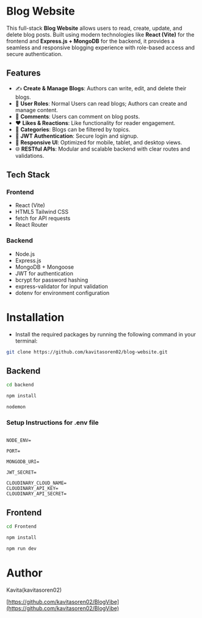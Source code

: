 # **Blog Website**

This full-stack **Blog Website** allows users to read, create, update, and delete blog posts. Built using modern technologies like **React (Vite)** for the frontend and **Express.js + MongoDB** for the backend, it provides a seamless and responsive blogging experience with role-based access and secure authentication.


## **Features**

- ✍️ **Create & Manage Blogs**: Authors can write, edit, and delete their blogs.
- 👤 **User Roles**: Normal Users can read blogs; Authors can create and manage content.
- 💬 **Comments**: Users can comment on blog posts.
- ❤️ **Likes & Reactions**: Like functionality for reader engagement.
- 📂 **Categories**: Blogs can be filtered by topics.
- 🔐 **JWT Authentication**: Secure login and signup.
- 📱 **Responsive UI**: Optimized for mobile, tablet, and desktop views.
- 🌐 **RESTful APIs**: Modular and scalable backend with clear routes and validations.


## **Tech Stack**

### **Frontend**
- React (Vite)
- HTML5 Tailwind CSS
- fetch for API requests
- React Router 

### **Backend**
- Node.js
- Express.js
- MongoDB + Mongoose
- JWT for authentication
- bcrypt for password hashing
- express-validator for input validation
- dotenv for environment configuration


# **Installation**

- Install the required packages by running the following command in your terminal:

```bash
git clone https://github.com/kavitasoren02/blog-website.git
```

## Backend

```bash
cd backend
```

```bash
npm install
```

```bash
nodemon
```

### **Setup Instructions for .env file**

```env

NODE_ENV=

PORT=

MONGODB_URI=

JWT_SECRET=

CLOUDINARY_CLOUD_NAME=
CLOUDINARY_API_KEY=
CLOUDINARY_API_SECRET=

```
## Frontend

```bash
cd Frontend

```

```bash
npm install
```

```bash
npm run dev
```

# **Author**

Kavita(kavitasoren02)

[https://github.com/kavitasoren02/BlogVibe](https://github.com/kavitasoren02/BlogVibe)
